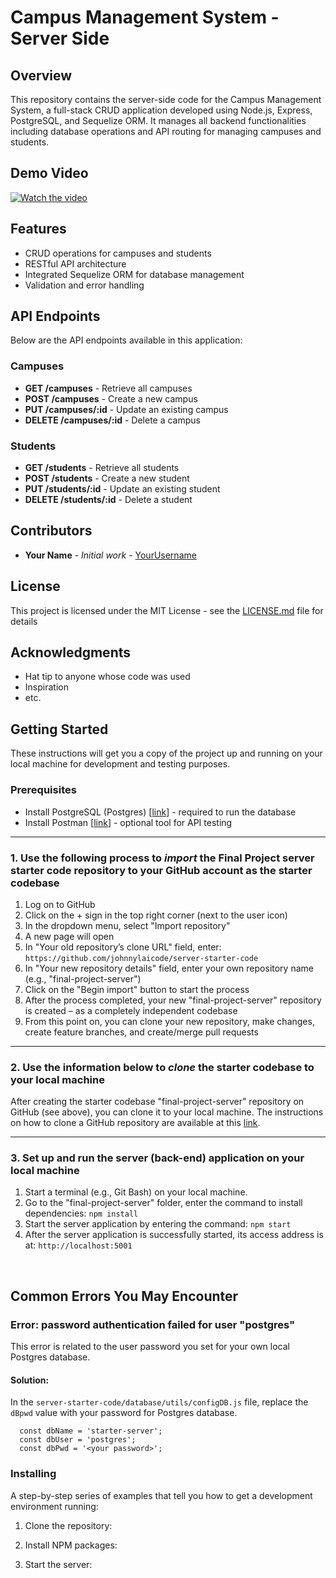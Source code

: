 # Campus Management System - Server Side

## Overview
This repository contains the server-side code for the Campus Management System, a full-stack CRUD application developed using Node.js, Express, PostgreSQL, and Sequelize ORM. It manages all backend functionalities including database operations and API routing for managing campuses and students.

## Demo Video
[![Watch the video](https://img.youtube.com/vi/INSERT_VIDEO_ID_HERE/maxresdefault.jpg)](https://youtu.be/INSERT_VIDEO_ID_HERE)

## Features
- CRUD operations for campuses and students
- RESTful API architecture
- Integrated Sequelize ORM for database management
- Validation and error handling


## API Endpoints
Below are the API endpoints available in this application:

### Campuses
- **GET /campuses** - Retrieve all campuses
- **POST /campuses** - Create a new campus
- **PUT /campuses/:id** - Update an existing campus
- **DELETE /campuses/:id** - Delete a campus

### Students
- **GET /students** - Retrieve all students
- **POST /students** - Create a new student
- **PUT /students/:id** - Update an existing student
- **DELETE /students/:id** - Delete a student

## Contributors
- **Your Name** - *Initial work* - [YourUsername](https://github.com/YourUsername)

## License
This project is licensed under the MIT License - see the [LICENSE.md](LICENSE.md) file for details

## Acknowledgments
- Hat tip to anyone whose code was used
- Inspiration
- etc.


## Getting Started
These instructions will get you a copy of the project up and running on your local machine for development and testing purposes.

### Prerequisites
- Install PostgreSQL (Postgres) [[link](https://www.postgresql.org/download/)] - required to run the database
- Install Postman [[link](https://www.postman.com/downloads/)] - optional tool for API testing 

----------
### 1. Use the following process to ***import*** the Final Project server starter code repository to your GitHub account as the starter codebase
1.	Log on to GitHub
2.	Click on the + sign in the top right corner (next to the user icon)
3.	In the dropdown menu, select "Import repository"
4.	A new page will open
5.	In "Your old repository’s clone URL" field, enter: `https://github.com/johnnylaicode/server-starter-code`
6.	In "Your new repository details" field, enter your own repository name (e.g., "final-project-server")
7.	Click on the "Begin import" button to start the process
8.	After the process completed, your new "final-project-server" repository is created – as a completely independent codebase
9.	From this point on, you can clone your new repository, make changes, create feature branches, and create/merge pull requests

----------
### 2. Use the information below to ***clone*** the starter codebase to your local machine
After creating the starter codebase "final-project-server" repository on GitHub (see above), you can clone it to your local machine. The instructions on how to clone a GitHub repository are available at this [link](https://docs.github.com/en/repositories/creating-and-managing-repositories/cloning-a-repository).

----------
### 3. Set up and run the server (back-end) application on your local machine
1.	Start a terminal (e.g., Git Bash) on your local machine.
2.  Go to the "final-project-server" folder, enter the command to install dependencies: `npm install` 
3.	Start the server application by entering the command: `npm start` 
4.	After the server application is successfully started, its access address is at: `http://localhost:5001` 

<br/>

## Common Errors You May Encounter
### Error: password authentication failed for user "postgres"
This error is related to the user password you set for your own local Postgres database. 
#### Solution:
In the `server-starter-code/database/utils/configDB.js` file, replace the `dBpwd` value with your password for Postgres database.

```
  const dbName = 'starter-server';
  const dbUser = 'postgres';
  const dbPwd = '<your password>';
```


### Installing
A step-by-step series of examples that tell you how to get a development environment running:
1. Clone the repository:

2. Install NPM packages:

4. Start the server:


